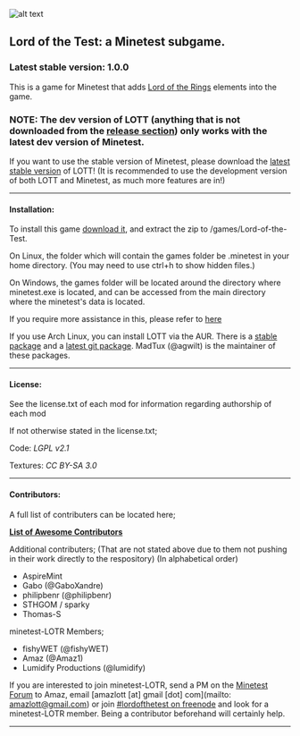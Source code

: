 ![alt text](https://raw.githubusercontent.com/minetest-LOTT/Lord-of-the-Test/master/menu/header.png)
## Lord of the Test: a Minetest subgame.
### Latest stable version: 1.0.0

This is a game for Minetest that adds [Lord of the Rings](https://en.wikipedia.org/wiki/The_Lord_of_the_Rings) elements into the game.

### NOTE: The dev version of LOTT (anything that is not downloaded from the [release section](https://github.com/minetest-LOTR/Lord-of-the-Test/releases)) only works with the latest dev version of Minetest.
If you want to use the stable version of Minetest, please download the [latest stable version](https://github.com/minetest-LOTR/Lord-of-the-Test/archive/v1.0.0.zip) of LOTT!
(It is recommended to use the development version of both LOTT and Minetest, as much more features are in!)

-----------------------------------------------------------------------------------------------

#### Installation:

To install this game [download it](../../archive/master.zip), and extract the zip to <your minetest folder>/games/Lord-of-the-Test.

On Linux, the folder which will contain the games folder be .minetest in your home directory. (You may need to use ctrl+h to show hidden files.)

On Windows, the games folder will be located around the directory where minetest.exe is located, and can be accessed from the main directory where the minetest's data is located.

If you require more assistance in this, please refer to [here](http://wiki.minetest.net/Subgame#Installing_subgames)


If you use Arch Linux, you can install LOTT via the AUR. There is a [stable package](https://aur.archlinux.org/packages/minetest-lott/) and a [latest git package](https://aur.archlinux.org/packages/minetest-lott-git/).
MadTux (@agwilt) is the maintainer of these packages.

-----------------------------------------------------------------------------------------------

#### License:

See the license.txt of each mod for information regarding authorship of each mod


If not otherwise stated in the license.txt;

Code: *LGPL v2.1*

Textures: *CC BY-SA 3.0*

-----------------------------------------------------------------------------------------------

#### Contributors:

A full list of contributers can be located here;

[**List of Awesome Contributors**](https://github.com/minetest-LOTR/Lord-of-the-Test/graphs/contributors)

Additional contributers;
(That are not stated above due to them not pushing in their work directly to the respository)
(In alphabetical order)

- AspireMint
- Gabo (@GaboXandre)
- philipbenr (@philipbenr)
- STHGOM / sparky
- Thomas-S

minetest-LOTR Members;
- fishyWET (@fishyWET)
- Amaz (@Amaz1)
- Lumidify Productions (@lumidify)

If you are interested to join minetest-LOTR, send a PM on the [Minetest Forum](https://forum.minetest.net/index.php) to Amaz, email [amazlott [at] gmail [dot] com](mailto: amazlott@gmail.com) or join [#lordofthetest on freenode](http://webchat.freenode.net/?channels=#lordofthetest) and look for a minetest-LOTR member. Being a contributor beforehand will certainly help.

-----------------------------------------------------------------------------------------------
